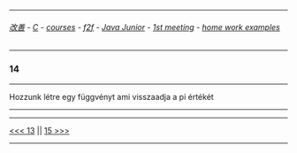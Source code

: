 
---

###### [改善](https://github.com/ttltrk/0C/blob/master/README.MD) - [C](https://github.com/ttltrk/PRG/blob/master/CODING.MD) - [courses](https://github.com/ttltrk/Courses/blob/master/README.MD) - [f2f](https://github.com/ttltrk/Courses/blob/master/F2F/F2F.MD) - [Java Junior](https://github.com/ttltrk/PRG/blob/master/JAVA/DOC/BJM/TOMI/JJ.MD) - [1st meeting](https://github.com/ttltrk/PRG/blob/master/JAVA/DOC/BJM/TOMI/01/1st.md) - [home work examples](https://github.com/ttltrk/PRG/blob/master/JAVA/DOC/BJM/TOMI/01/feladat.md)

---

### 14

---

Hozzunk létre egy függvényt ami visszaadja a pi értékét

---

---

[<<< 13](https://github.com/ttltrk/PRG/blob/master/JAVA/DOC/BJM/TOMI/01/EX/13/13.MD) ||
[15 >>>](https://github.com/ttltrk/PRG/blob/master/JAVA/DOC/BJM/TOMI/01/EX/15/15.MD)

---
